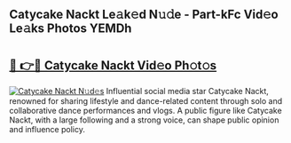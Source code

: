 ## Catycake Nackt Le𝚊k𝚎d N𝚞𝚍e - Part-kFc Vid𝚎o Le𝚊ks Photos YEMDh

# <h2><a href="http://fb6w6l.evod.top/?m=Catycake+Nackt">🔗 👉🔴 Catycake Nackt Vid𝚎o Ph𝚘t𝚘s</a></h2>

[![Catycake Nackt N𝚞d𝚎s](https://i.imgur.com/8V9OHl7.gif)](http://fb6w6l.evod.top/?m=Catycake+Nackt)
Influential social media star Catycake Nackt, renowned for sharing lifestyle and dance-related content through solo and collaborative dance performances and vlogs. A public figure like Catycake Nackt, with a large following and a strong voice, can shape public opinion and influence policy. 
